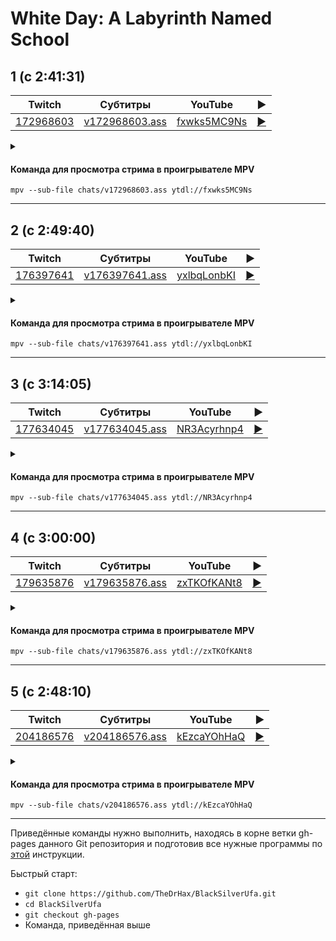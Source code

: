<!-- video.js -->
<link href="https://cdnjs.cloudflare.com/ajax/libs/video.js/6.3.3/video-js.css" rel="stylesheet">
<script src="https://cdnjs.cloudflare.com/ajax/libs/video.js/6.3.3/video.js"></script>
<!-- videojs-youtube -->
<script src="https://cdnjs.cloudflare.com/ajax/libs/videojs-youtube/2.4.1/Youtube.js"></script>
<!-- libjass -->
<link href="https://cdn.jsdelivr.net/npm/libjass@0.11.0/libjass.css" rel="stylesheet">
<script src="https://cdn.jsdelivr.net/npm/libjass@0.11.0/libjass.js"></script>
<!-- videojs-ass -->
<link href="https://cdn.jsdelivr.net/npm/videojs-ass@0.8.0/src/videojs.ass.css" rel="stylesheet">
<script src="https://cdn.jsdelivr.net/npm/videojs-ass@0.8.0/src/videojs.ass.js"></script>
<!-- videojs-resolution-switcher -->
<script src="https://cdn.jsdelivr.net/npm/videojs-resolution-switcher@0.4.2/lib/videojs-resolution-switcher.min.js"></script>

<script>
function createPlayer(id, youtube, twitch) {
  videojs(id, {
    controls: true,
    nativeControlsForTouch: false,
    width: 640,
    height: 360,
    fluid: true,
    plugins: {
      ass: {
        src: ["../chats/v" + twitch + ".ass"],
        delay: -0.1,
      },
      videoJsResolutionSwitcher: {
        default: 'high',
        dynamicLabel: true
      }
    },
    techOrder: ["youtube"],
    sources: [{
      "type": "video/youtube",
      "src": "https://www.youtube.com/watch?v=" + youtube
    }]
  });
}
</script>

# White Day: A Labyrinth Named School

## 1 (с 2:41:31)

| Twitch | Субтитры | YouTube | ▶ |
| ------ | -------- | ------- | - |
| [172968603](https://www.twitch.tv/videos/172968603) | [v172968603.ass](../chats/v172968603.ass) | [fxwks5MC9Ns](https://www.youtube.com/watch?v=fxwks5MC9Ns) | <a href="/src/player.html?v=fxwks5MC9Ns&s=172968603" onclick="return openPlayer172968603()">▶</a> |

<script>
  function openPlayer172968603() {
    createPlayer("player-fxwks5MC9Ns", "fxwks5MC9Ns", "172968603");
    document.getElementById("spoiler-fxwks5MC9Ns").click();
    return false;
  }
</script>

<details>
  <summary id="spoiler-fxwks5MC9Ns"></summary>

  <div class="player-wrapper" style="margin-top: 32px">
    <video
      id="player-fxwks5MC9Ns"
      class="video-js vjs-default-skin vjs-big-play-centered" />
  </div>
</details>

#### Команда для просмотра стрима в проигрывателе MPV

```
mpv --sub-file chats/v172968603.ass ytdl://fxwks5MC9Ns
```
----
## 2 (с 2:49:40)

| Twitch | Субтитры | YouTube | ▶ |
| ------ | -------- | ------- | - |
| [176397641](https://www.twitch.tv/videos/176397641) | [v176397641.ass](../chats/v176397641.ass) | [yxlbqLonbKI](https://www.youtube.com/watch?v=yxlbqLonbKI) | <a href="/src/player.html?v=yxlbqLonbKI&s=176397641" onclick="return openPlayer176397641()">▶</a> |

<script>
  function openPlayer176397641() {
    createPlayer("player-yxlbqLonbKI", "yxlbqLonbKI", "176397641");
    document.getElementById("spoiler-yxlbqLonbKI").click();
    return false;
  }
</script>

<details>
  <summary id="spoiler-yxlbqLonbKI"></summary>

  <div class="player-wrapper" style="margin-top: 32px">
    <video
      id="player-yxlbqLonbKI"
      class="video-js vjs-default-skin vjs-big-play-centered" />
  </div>
</details>

#### Команда для просмотра стрима в проигрывателе MPV

```
mpv --sub-file chats/v176397641.ass ytdl://yxlbqLonbKI
```
----
## 3 (с 3:14:05)

| Twitch | Субтитры | YouTube | ▶ |
| ------ | -------- | ------- | - |
| [177634045](https://www.twitch.tv/videos/177634045) | [v177634045.ass](../chats/v177634045.ass) | [NR3Acyrhnp4](https://www.youtube.com/watch?v=NR3Acyrhnp4) | <a href="/src/player.html?v=NR3Acyrhnp4&s=177634045" onclick="return openPlayer177634045()">▶</a> |

<script>
  function openPlayer177634045() {
    createPlayer("player-NR3Acyrhnp4", "NR3Acyrhnp4", "177634045");
    document.getElementById("spoiler-NR3Acyrhnp4").click();
    return false;
  }
</script>

<details>
  <summary id="spoiler-NR3Acyrhnp4"></summary>

  <div class="player-wrapper" style="margin-top: 32px">
    <video
      id="player-NR3Acyrhnp4"
      class="video-js vjs-default-skin vjs-big-play-centered" />
  </div>
</details>

#### Команда для просмотра стрима в проигрывателе MPV

```
mpv --sub-file chats/v177634045.ass ytdl://NR3Acyrhnp4
```
----
## 4 (с 3:00:00)

| Twitch | Субтитры | YouTube | ▶ |
| ------ | -------- | ------- | - |
| [179635876](https://www.twitch.tv/videos/179635876) | [v179635876.ass](../chats/v179635876.ass) | [zxTKOfKANt8](https://www.youtube.com/watch?v=zxTKOfKANt8) | <a href="/src/player.html?v=zxTKOfKANt8&s=179635876" onclick="return openPlayer179635876()">▶</a> |

<script>
  function openPlayer179635876() {
    createPlayer("player-zxTKOfKANt8", "zxTKOfKANt8", "179635876");
    document.getElementById("spoiler-zxTKOfKANt8").click();
    return false;
  }
</script>

<details>
  <summary id="spoiler-zxTKOfKANt8"></summary>

  <div class="player-wrapper" style="margin-top: 32px">
    <video
      id="player-zxTKOfKANt8"
      class="video-js vjs-default-skin vjs-big-play-centered" />
  </div>
</details>

#### Команда для просмотра стрима в проигрывателе MPV

```
mpv --sub-file chats/v179635876.ass ytdl://zxTKOfKANt8
```
----
## 5 (c 2:48:10)

| Twitch | Субтитры | YouTube | ▶ |
| ------ | -------- | ------- | - |
| [204186576](https://www.twitch.tv/videos/204186576) | [v204186576.ass](../chats/v204186576.ass) | [kEzcaYOhHaQ](https://www.youtube.com/watch?v=kEzcaYOhHaQ) | <a href="/src/player.html?v=kEzcaYOhHaQ&s=204186576" onclick="return openPlayer204186576()">▶</a> |

<script>
  function openPlayer204186576() {
    createPlayer("player-kEzcaYOhHaQ", "kEzcaYOhHaQ", "204186576");
    document.getElementById("spoiler-kEzcaYOhHaQ").click();
    return false;
  }
</script>

<details>
  <summary id="spoiler-kEzcaYOhHaQ"></summary>

  <div class="player-wrapper" style="margin-top: 32px">
    <video
      id="player-kEzcaYOhHaQ"
      class="video-js vjs-default-skin vjs-big-play-centered" />
  </div>
</details>

#### Команда для просмотра стрима в проигрывателе MPV

```
mpv --sub-file chats/v204186576.ass ytdl://kEzcaYOhHaQ
```
----

Приведённые команды нужно выполнить, находясь в корне ветки gh-pages данного Git репозитория и подготовив все нужные программы по [этой](../tutorials/watch-online.md) инструкции.

Быстрый старт:
* `git clone https://github.com/TheDrHax/BlackSilverUfa.git`
* `cd BlackSilverUfa`
* `git checkout gh-pages`
* Команда, приведённая выше

